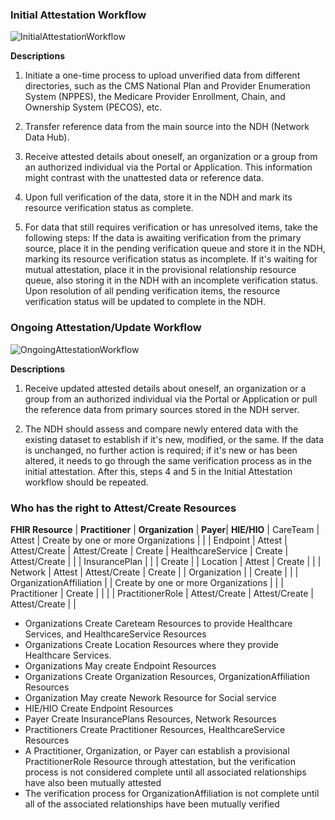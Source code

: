### Initial Attestation Workflow

![InitialAttestationWorkflow](Attestation1.drawio.png)  

**Descriptions**
1. Initiate a one-time process to upload unverified data from different directories, such as the CMS National Plan and Provider Enumeration System (NPPES), the Medicare Provider Enrollment, Chain, and Ownership System (PECOS), etc.

2. Transfer reference data from the main source into the NDH (Network Data Hub).

3. Receive attested details about oneself, an organization or a group from an authorized individual via the Portal or Application. This information might contrast with the unattested data or reference data.

4. Upon full verification of the data, store it in the NDH and mark its resource verification status as complete.

5. For data that still requires verification or has unresolved items, take the following steps: If the data is awaiting verification from the primary source, place it in the pending verification queue and store it in the NDH, marking its resource verification status as incomplete. If it's waiting for mutual attestation, place it in the provisional relationship resource queue, also storing it in the NDH with an incomplete verification status. Upon resolution of all pending verification items, the resource verification status will be updated to complete in the NDH.


### Ongoing Attestation/Update Workflow

![OngoingAttestationWorkflow](Attestation2.drawio.png)  

**Descriptions**
1. Receive updated attested details about oneself, an organization or a group from an authorized individual via the Portal or Application or pull the reference data from primary sources stored in the NDH server. 

2. The NDH should assess and compare newly entered data with the existing dataset to establish if it's new, modified, or the same. If the data is unchanged, no further action is required; if it's new or has been altered, it needs to go through the same verification process as in the initial attestation. After this, steps 4 and 5 in the Initial Attestation workflow should be repeated.


### Who has the right to Attest/Create Resources

<style>
    th{border: solid 2px lightgrey;}
    td{border: solid 2px lightgrey;}
</style>

**FHIR Resource** | **Practitioner** | **Organization** | **Payer**| **HIE/HIO** |
CareTeam | Attest | Create by one or more Organizations | | |
Endpoint | Attest | Attest/Create | Attest/Create | Create |
HealthcareService | Create | Attest/Create | | |
InsurancePlan | | | Create | |
Location | Attest | Create | | |
Network | Attest | Attest/Create | Create | |
Organization | | Create | | |
OrganizationAffiliation | | Create by one or more Organizations | | |
Practitioner | Create | | | |
PractitionerRole | Attest/Create | Attest/Create | Attest/Create | |

- Organizations Create Careteam Resources to provide Healthcare Services, and HealthcareService Resources
- Organizations Create Location Resources where they provide Healthcare Services.
- Organizations May create Endpoint Resources
- Organizations Create Organization Resources, OrganizationAffiliation Resources
- Organization May create Nework Resource for Social service
- HIE/HIO Create Endpoint Resources
- Payer Create InsurancePlans Resources, Network Resources
- Practitioners Create Practitioner Resources, HealthcareService Resources
- A Practitioner, Organization, or Payer can establish a provisional PractitionerRole Resource through attestation, but the verification process is not considered complete until all associated relationships have also been mutually attested
- The verification process for OrganizationAffiliation is not complete until all of the associated relationships have been mutually verified

